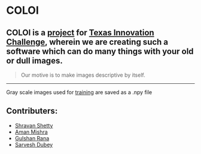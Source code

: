 # COLOI
**COLOI** is a [project](https://sites.google.com/view/coloi/) for [Texas Innovation Challenge](https://innovate.mygov.in/india-innovation-challenge-design-contest-2018/), wherein we are creating such a software which can do many things with your old or dull images.  
---
>Our motive is to make images descriptive by itself.
***
Gray scale images used for [training](https://drive.google.com/open?id=1pMuib5aju6DYfxZGOZQTW7PXV4Qt3ges) are saved as a .npy file 

Contributers:
---
- [Shravan Shetty](https://www.linkedin.com/in/shettyshravankumar/)
- [Aman Mishra](#)
- [Gulshan Rana](#)
- [Sarvesh Dubey](#)
